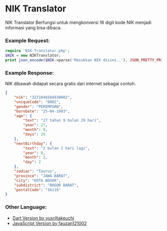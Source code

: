 # NIK Translator

NIK Translator Berfungsi untuk mengkonversi 16 digit kode NIK menjadi informasi yang bisa dibaca.

### Example Request:
```php
require 'NIK-Translator.php';
$NIK = new NIKTranslator;
print json_encode($NIK->parse('Masukkan NIK disini..'), JSON_PRETTY_PRINT);
```

### Example Response:
NIK dibawah didapat secara gratis dari internet sebagai contoh.
```json
{
    "nik": "3271046504930002",
    "uniqueCode": "0002",
    "gender": "PEREMPUAN",
    "bornDate": "25-04-1993",
    "age": {
        "text": "27 tahun 9 bulan 29 hari",
        "year": 27,
        "month": 9,
        "days": 29
    },
    "nextBirthday": {
        "text": "2 bulan 2 hari lagi",
        "year": 0,
        "month": 2,
        "day": 2
    },
    "zodiac": "Taurus",
    "province": "JAWA BARAT",
    "city": "KOTA BOGOR",
    "subdistrict": "BOGOR BARAT",
    "postalCode": "16116"
}
```


### Other Language:
* [Dart Version by yusriltakeuchi](https://github.com/yusriltakeuchi/nik_validator)
* [JavaScript Version by fauzan121002](https://github.com/fauzan121002/nik-validator)
